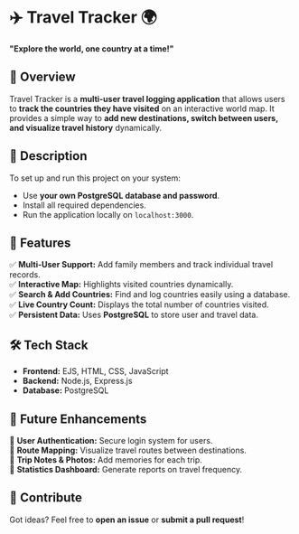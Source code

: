 # ✈️ Travel Tracker 🌍  
**"Explore the world, one country at a time!"**  

## 📖 Overview  
Travel Tracker is a **multi-user travel logging application** that allows users to **track the countries they have visited** on an interactive world map. It provides a simple way to **add new destinations, switch between users, and visualize travel history** dynamically.  

## 📝 Description  
To set up and run this project on your system:  
- Use **your own PostgreSQL database and password**.  
- Install all required dependencies.  
- Run the application locally on `localhost:3000`.  

## 🎯 Features  
✅ **Multi-User Support:** Add family members and track individual travel records.  
✅ **Interactive Map:** Highlights visited countries dynamically.  
✅ **Search & Add Countries:** Find and log countries easily using a database.  
✅ **Live Country Count:** Displays the total number of countries visited.  
✅ **Persistent Data:** Uses **PostgreSQL** to store user and travel data.  

## 🛠️ Tech Stack  
- **Frontend:** EJS, HTML, CSS, JavaScript  
- **Backend:** Node.js, Express.js  
- **Database:** PostgreSQL  

## 🚀 Future Enhancements  
🔹 **User Authentication:** Secure login system for users.  
🔹 **Route Mapping:** Visualize travel routes between destinations.  
🔹 **Trip Notes & Photos:** Add memories for each trip.  
🔹 **Statistics Dashboard:** Generate reports on travel frequency.  

## 🤝 Contribute  
Got ideas? Feel free to **open an issue** or **submit a pull request**!  

